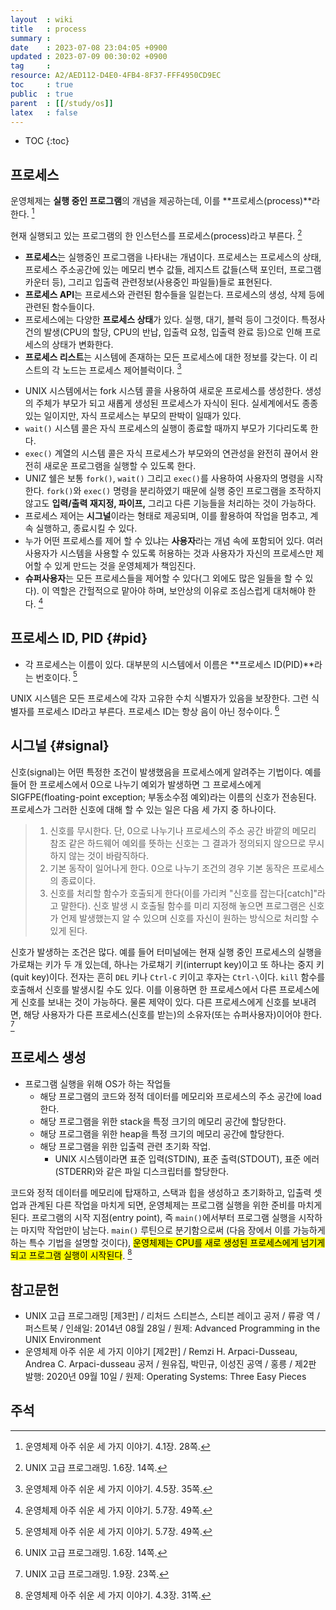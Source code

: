 ```yaml
---
layout  : wiki
title   : process
summary : 
date    : 2023-07-08 23:04:05 +0900
updated : 2023-07-09 00:30:02 +0900
tag     : 
resource: A2/AED112-D4E0-4FB4-8F37-FFF4950CD9EC
toc     : true
public  : true
parent  : [[/study/os]]
latex   : false
---
```

* TOC
{:toc}

## 프로세스

>
운영체제는 **실행 중인 프로그램**의 개념을 제공하는데, 이를 **프로세스(process)**라 한다.
[^three-28]
>
현재 실행되고 있는 프로그램의 한 인스턴스를 프로세스(process)라고 부른다.
[^unix-14]


<span/>

>
- **프로세스**는 실행중인 프로그램을 나타내는 개념이다. 프로세스는 프로세스의 상태, 프로세스 주소공간에 있는 메모리 변수 값들, 레지스트 값들(스택 포인터, 프로그램카운터 등), 그리고 입출력 관련정보(사용중인 파일들)들로 표현된다.
- **프로세스 API**는 프로세스와 관련된 함수들을 일컫는다. 프로세스의 생성, 삭제 등에 관련된 함수들이다.
- 프로세스에는 다양한 **프로세스 상태**가 있다. 실행, 대기, 블럭 등이 그것이다. 특정사건의 발생(CPU의 할당, CPU의 반납, 입출력 요청, 입출력 완료 등)으로 인해 프로세스의 상태가 변화한다.
- **프로세스 리스트**는 시스템에 존재하는 모든 프로세스에 대한 정보를 갖는다. 이 리스트의 각 노드는 프로세스 제어블럭이다.
[^three-35]

<span/>

>
- UNIX 시스템에서는 fork 시스템 콜을 사용하여 새로운 프로세스를 생성한다. 생성의 주체가 부모가 되고 새롭게 생성된 프로세스가 자식이 된다. 실세계에서도 종종 있는 일이지만, 자식 프로세스는 부모의 판박이 일때가 있다.
- `wait()` 시스템 콜은 자식 프로세스의 실행이 종료할 때까지 부모가 기다리도록 한다.
- `exec()` 계열의 시스템 콜은 자식 프로세스가 부모와의 연관성을 완전히 끊어서 완전히 새로운 프로그램을 실행할 수 있도록 한다.
- UNIZ 쉘은 보통 `fork()`, `wait()` 그리고 `exec()`를 사용하여 사용자의 명령을 시작한다. `fork()`와 `exec()` 명령을 분리하였기 때문에 실행 중인 프로그램을 조작하지 않고도 **입력/출력 재지정, 파이프,** 그리고 다른 기능들을 처리하는 것이 가능하다.
- 프로세스 제어는 **시그널**이라는 형태로 제공되며, 이를 활용하여 작업을 멈추고, 계속 실행하고, 종료시킬 수 있다.
- 누가 어떤 프로세스를 제어 할 수 있냐는 **사용자**라는 개념 속에 포함되어 있다. 여러 사용자가 시스템을 사용할 수 있도록 허용하는 것과 사용자가 자신의 프로세스만 제어할 수 있게 만드는 것을 운영체제가 책임진다.
- **슈퍼사용자**는 모든 프로세스들을 제어할 수 있다(그 외에도 많은 일들을 할 수 있다). 이 역할은 간헐적으로 맡아야 하며, 보안상의 이유로 조심스럽게 대처해야 한다.
[^three-49]

## 프로세스 ID, PID {#pid}

>
- 각 프로세스는 이름이 있다. 대부분의 시스템에서 이름은 **프로세스 ID(PID)**라는 번호이다.
[^three-49]

>
UNIX 시스템은 모든 프로세스에 각자 고유한 수치 식별자가 있음을 보장한다.
그런 식별자를 프로세스 ID라고 부른다.
프로세스 ID는 항상 음이 아닌 정수이다.
[^unix-14]

## 시그널 {#signal}

>
신호(signal)는 어떤 특정한 조건이 발생했음을 프로세스에게 알려주는 기법이다.
예를 들어 한 프로세스에서 0으로 나누기 예외가 발생하면 그 프로세스에게 SIGFPE(floating-point exception; 부동소수점 예외)라는 이름의 신호가 전송된다.
프로세스가 그러한 신호에 대해 할 수 있는 일은 다음 세 가지 중 하나이다.
>
> 1. 신호를 무시한다. 단, 0으로 나누기나 프로세스의 주소 공간 바깥의 메모리 참조 같은 하드웨어 예외를 뜻하는 신호는 그 결과가 정의되지 않으므로 무시하지 않는 것이 바람직하다.
> 2. 기본 동작이 일어나게 한다. 0으로 나누기 조건의 경우 기본 동작은 프로세스의 종료이다.
> 3. 신호를 처리할 함수가 호출되게 한다(이를 가리켜 "신호를 잡는다[catch]"라고 말한다). 신호 발생 시 호출될 함수를 미리 지정해 놓으면 프로그램은 신호가 언제 발생했는지 알 수 있으며 신호를 자신이 원하는 방식으로 처리할 수 있게 된다.
>
신호가 발생하는 조건은 많다.
예를 들어 터미널에는 현재 실행 중인 프로세스의 실행을 가로채는 키가 두 개 있는데, 하나는 가로채기 키(interrupt key)이고 또 하나는 중지 키(quit key)이다.
전자는 흔히 `DEL` 키나 `Ctrl-C` 키이고 후자는 `Ctrl-\`이다.
`kill` 함수를 호출해서 신호를 발생시킬 수도 있다.
이를 이용하면 한 프로세스에서 다른 프로세스에게 신호를 보내는 것이 가능하다.
물론 제약이 있다.
다른 프로세스에게 신호를 보내려면, 해당 사용자가 다른 프로세스(신호를 받는)의 소유자(또는 슈퍼사용자)이어야 한다.
[^unix-23]

## 프로세스 생성

- 프로그램 실행을 위해 OS가 하는 작업들
    - 해당 프로그램의 코드와 정적 데이터를 메모리와 프로세스의 주소 공간에 load한다.
    - 해당 프로그램을 위한 stack을 특정 크기의 메모리 공간에 할당한다.
    - 해당 프로그램을 위한 heap을 특정 크기의 메모리 공간에 할당한다.
    - 해당 프로그램을 위한 입출력 관련 초기화 작업.
        - UNIX 시스템이라면 표준 입력(STDIN), 표준 출력(STDOUT), 표준 에러(STDERR)와 같은 파일 디스크립터를 할당한다.

>
코드와 정적 데이터를 메모리에 탑재하고, 스택과 힙을 생성하고 초기화하고, 입출력 셋업과 관계된 다른 작업을 마치게 되면, 운영체제는 프로그램 실행을 위한 준비를 마치게 된다.
프로그램의 시작 지점(entry point), 즉 `main()`에서부터 프로그램 실행을 시작하는 마지막 작업만이 남는다.
`main()` 루틴으로 분기함으로써 (다음 장에서 이를 가능하게 하는 특수 기법을 설명할 것이다), <mark>운영체제는 CPU를 새로 생성된 프로세스에게 넘기게 되고 프로그램 실행이 시작된다</mark>.
[^three-31]

## 참고문헌

- UNIX 고급 프로그래밍 [제3판] / 리처드 스티븐스, 스티븐 레이고 공저 / 류광 역 / 퍼스트북 / 인쇄일: 2014년 08월 28일 / 원제: Advanced Programming in the UNIX Environment
- 운영체제 아주 쉬운 세 가지 이야기 [제2판] / Remzi H. Arpaci-Dusseau, Andrea C. Arpaci-dusseau 공저 / 원유집, 박민규, 이성진 공역 / 홍릉 / 제2판 발행: 2020년 09월 10일 / 원제: Operating Systems: Three Easy Pieces

## 주석

[^three-28]: 운영체제 아주 쉬운 세 가지 이야기. 4.1장. 28쪽.
[^three-31]: 운영체제 아주 쉬운 세 가지 이야기. 4.3장. 31쪽.
[^three-35]: 운영체제 아주 쉬운 세 가지 이야기. 4.5장. 35쪽.
[^three-49]: 운영체제 아주 쉬운 세 가지 이야기. 5.7장. 49쪽.
[^unix-14]: UNIX 고급 프로그래밍. 1.6장. 14쪽.
[^unix-23]: UNIX 고급 프로그래밍. 1.9장. 23쪽.

